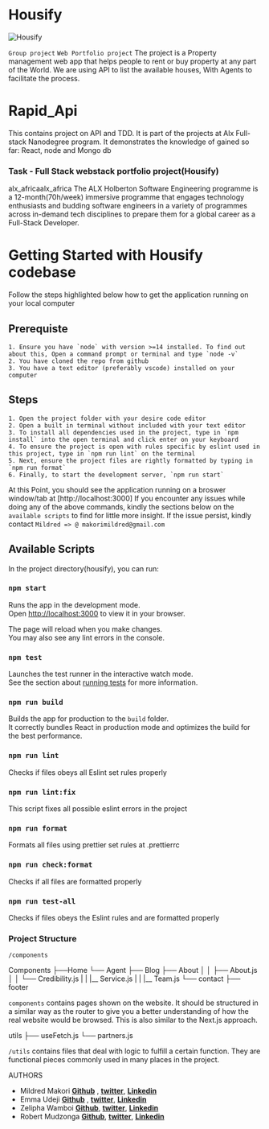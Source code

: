 # Housify
![Housify](https://github.com/emmaudeji/Webstack-Portfolio-Project/blob/main/welcome.png)

`Group project` `Web Portfolio project`
The project is a Property management web app that helps people to rent or buy property at any part of the World. We are using API to list the available houses, With Agents to facilitate the process. 



# Rapid_Api

This contains project on API and TDD. It is part of the projects at Alx Full-stack Nanodegree program. It demonstrates the knowledge of gained so far: React, node and Mongo db

### Task - Full Stack webstack portfolio project(Housify)


alx_africaalx_africa
The ALX Holberton Software Engineering programme is a 12-month(70h/week) immersive programme that engages technology enthusiasts and budding software engineers in a variety of programmes across in-demand tech disciplines to prepare them for a global career as a Full-Stack Developer.

# Getting Started with Housify codebase

Follow the steps highlighted below how to get the application running on your local computer

## Prerequiste

    1. Ensure you have `node` with version >=14 installed. To find out about this, Open a command prompt or terminal and type `node -v`
    2. You have cloned the repo from github
    3. You have a text editor (preferably vscode) installed on your computer

## Steps

    1. Open the project folder with your desire code editor
    2. Open a built in terminal without included with your text editor
    3. To install all dependencies used in the project, type in `npm install` into the open terminal and click enter on your keyboard
    4. To ensure the project is open with rules specific by eslint used in this project, type in `npm run lint` on the terminal
    5. Next, ensure the project files are rightly formatted by typing in `npm run format`
    6. Finally, to start the development server, `npm run start`

At this Point, you should see the application running on a broswer window/tab at [http://localhost:3000]
If you encounter any issues while doing any of the above commands, kindly the sections below on the `available scripts` to find for little more insight. If the issue persist, kindly contact `Mildred => @ makorimildred@gmail.com`

## Available Scripts

In the project directory(housify), you can run:

### `npm start`

Runs the app in the development mode.\
Open [http://localhost:3000](http://localhost:3000) to view it in your browser.

The page will reload when you make changes.\
You may also see any lint errors in the console.

### `npm test`

Launches the test runner in the interactive watch mode.\
See the section about [running tests](https://facebook.github.io/create-react-app/docs/running-tests) for more information.

### `npm run build`

Builds the app for production to the `build` folder.\
It correctly bundles React in production mode and optimizes the build for the best performance.

### `npm run lint`

Checks if files obeys all Eslint set rules properly

### `npm run lint:fix`

This script fixes all possible eslint errors in the project

### `npm run format`

Formats all files using prettier set rules at .prettierrc

### `npm run check:format`

Checks if all files are formatted properly

### `npm run test-all`

Checks if files obeys the Eslint rules and are formatted properly

### Project Structure

`/components`

Components
├──Home
└── Agent
├── Blog
├── About
│ │ ├── About.js
│ │ └── Credibility.js
| | |__ Service.js
| | |__ Team.js
└── contact
├── footer

`components` contains pages shown on the website. It should be structured in a similar way as the router to give you a better understanding of how the real website would be browsed. This is also similar to the Next.js approach.

utils
├── useFetch.js
└── partners.js

`/utils` contains files that deal with logic to fulfill a certain function. They are functional pieces commonly used in many places in the project.

AUTHORS

 * Mildred Makori **[Github](https://github.com/kwamboka1)** , **[twitter](https://twitter.com/makori_mildred)**, **[Linkedin](https://www.linkedin.com/in/mildred-makori-892652120/)**
  * Emma Udeji **[Github](https://github.com/emmaudeji)** , **[twitter](https://twitter.com/)**, **[Linkedin](https://linkedin.com/in/emmanuel-udeji)**
* Zelipha Wamboi **[Github](https://github.com/Zelipha)**, **[twitter]()**, **[Linkedin](https://www.linkedin.com/in/zelipha-wambui)**
* Robert Mudzonga **[Github](https://github.com/RobertMudzonga)**, **[twitter]()**, **[Linkedin](linkedin.com/in/robert-mudzonga-06b1ba21a)**
